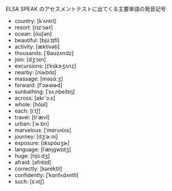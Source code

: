 ELSA SPEAK のアセスメントテストに出てくる主要単語の発音記号
* country: [kˈʌntri]
* resort: [rɪzˈɔɚt]
* ocean: [óʊʃən]
* beautiful: [bjúːṭɪfl]
* activity: [æktívəṭi]
* thousands: [ˈθaʊzʌndz]
* join: [dʒˈɔɪn]
* excursions: [ɪˈkskɝʒʌnz]
* nearby: [nìɚbάɪ]
* massage: [məsάːʒ]
* forward: [fˈɔɚwɚd]
* sunbathing: [ˈsʌˌnbeðɪŋ]
* across: [əkr`ɔːs]
* whole: [hóʊl]
* each: [íːtʃ]
* travel: [trˈævl]
* urban: [ˈɚːbn]
* marvelous: [ˈmɑrvʌlʌs]
* journey: [dʒˈɚːni]
* exposure: [ɪkspóʊʒɚ]
* language: [lˈæŋgwɪdʒ]
* huge: [hjúːdʒ]
* afraid: [əfréɪd]
* correctly: [kəréktli]
* confidently: [ˈkɑnfʌdʌntli]
* such: [sˈʌtʃ]
